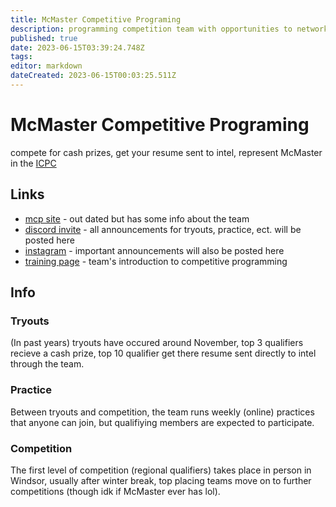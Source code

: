 ```yaml
---
title: McMaster Competitive Programing
description: programming competition team with opportunities to network with Intel
published: true
date: 2023-06-15T03:39:24.748Z
tags: 
editor: markdown
dateCreated: 2023-06-15T00:03:25.511Z
---
```


# McMaster Competitive Programing

compete for cash prizes, get your resume sent to intel, represent McMaster in the [ICPC](https://icpc.global/)

## Links

- [mcp site](https://mcp-team.com/) - out dated but has some info about the team
- [discord invite](https://discord.gg/RrPTUppVBw) - all announcements for tryouts, practice, ect. will be posted here
- [instagram](https://www.instagram.com/maccpteam/) - important announcements will also be posted here
- [training page](https://gossamer-soda-4bc.notion.site/Training-bcf20243518f45afac3fdc6a6044ab33) - team's introduction to competitive programming

## Info

### Tryouts 

(In past years) tryouts have occured around November, top 3 qualifiers recieve a cash prize, top 10 qualifier get there resume sent directly to intel through the team.

### Practice

Between tryouts and competition, the team runs weekly (online) practices that anyone can join, but qualifiying members are expected to participate.

### Competition

The first level of competition (regional qualifiers) takes place in person in Windsor, usually after winter break, top placing teams move on to further competitions (though idk if McMaster ever has lol).